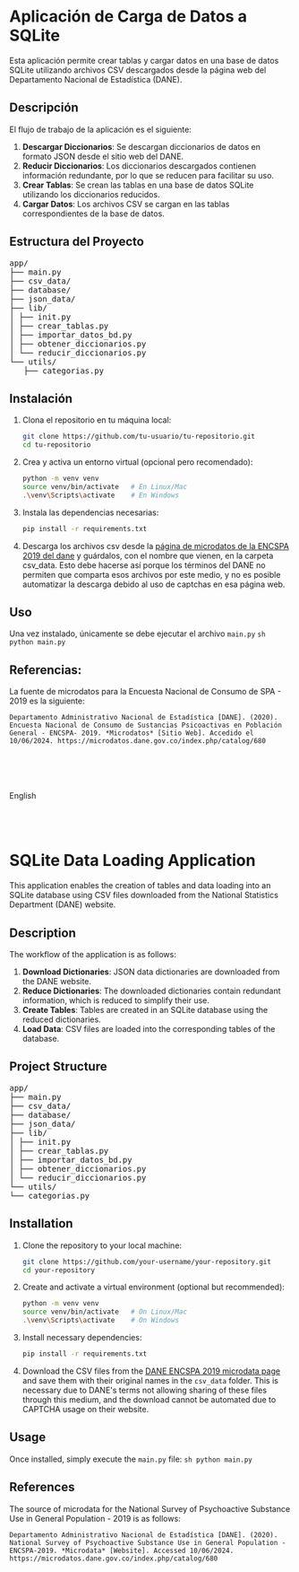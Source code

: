 # Aplicación de Carga de Datos a SQLite

Esta aplicación permite crear tablas y cargar datos en una base de datos SQLite utilizando archivos CSV descargados desde la página web del Departamento Nacional de Estadística (DANE). 

## Descripción

El flujo de trabajo de la aplicación es el siguiente:

1. **Descargar Diccionarios**: Se descargan diccionarios de datos en formato JSON desde el sitio web del DANE.
2. **Reducir Diccionarios**: Los diccionarios descargados contienen información redundante, por lo que se reducen para facilitar su uso.
3. **Crear Tablas**: Se crean las tablas en una base de datos SQLite utilizando los diccionarios reducidos.
4. **Cargar Datos**: Los archivos CSV se cargan en las tablas correspondientes de la base de datos.

## Estructura del Proyecto

<pre>app/
├── main.py
├── csv_data/
├── database/
├── json_data/
├── lib/
│ ├── init.py
│ ├── crear_tablas.py
│ ├── importar_datos_bd.py
│ ├── obtener_diccionarios.py
│ └── reducir_diccionarios.py
└── utils/
   ├── categorias.py
</pre>


## Instalación

1. Clona el repositorio en tu máquina local:
    ```sh
    git clone https://github.com/tu-usuario/tu-repositorio.git
    cd tu-repositorio
    ```

2. Crea y activa un entorno virtual (opcional pero recomendado):
    ```sh
    python -m venv venv
    source venv/bin/activate   # En Linux/Mac
    .\venv\Scripts\activate    # En Windows
    ```

3. Instala las dependencias necesarias:
    ```sh
    pip install -r requirements.txt
    ```

4. Descarga los archivos csv desde la [página de microdatos de la ENCSPA 2019 del dane](https://microdatos.dane.gov.co/index.php/catalog/680) y guárdalos, con el nombre que vienen, en la carpeta csv_data. Esto debe hacerse así porque los términos del DANE no permiten que comparta esos archivos por este medio, y no es posible automatizar la descarga debido al uso de captchas en esa página web. 
   
## Uso

Una vez instalado, únicamente se debe ejecutar el archivo `main.py`
    ```sh
    python main.py
    ```

## Referencias: 
La fuente de microdatos para la Encuesta Nacional de Consumo de SPA - 2019 es la siguiente: 

    Departamento Administrativo Nacional de Estadística [DANE]. (2020). Encuesta Nacional de Consumo de Sustancias Psicoactivas en Población General - ENCSPA- 2019. *Microdatos* [Sitio Web]. Accedido el 10/06/2024. https://microdatos.dane.gov.co/index.php/catalog/680






<br>
<br>
<br>
<br>
English
<br>
<br>
<br>
<br>


# SQLite Data Loading Application

This application enables the creation of tables and data loading into an SQLite database using CSV files downloaded from the National Statistics Department (DANE) website.

## Description

The workflow of the application is as follows:

1. **Download Dictionaries**: JSON data dictionaries are downloaded from the DANE website.
2. **Reduce Dictionaries**: The downloaded dictionaries contain redundant information, which is reduced to simplify their use.
3. **Create Tables**: Tables are created in an SQLite database using the reduced dictionaries.
4. **Load Data**: CSV files are loaded into the corresponding tables of the database.

## Project Structure

<pre>
app/
├── main.py
├── csv_data/
├── database/
├── json_data/
├── lib/
│ ├── init.py
│ ├── crear_tablas.py
│ ├── importar_datos_bd.py
│ ├── obtener_diccionarios.py
│ └── reducir_diccionarios.py
└── utils/
└── categorias.py
</pre>


## Installation

1. Clone the repository to your local machine:
    ```sh
    git clone https://github.com/your-username/your-repository.git
    cd your-repository
    ```

2. Create and activate a virtual environment (optional but recommended):
    ```sh
    python -m venv venv
    source venv/bin/activate   # On Linux/Mac
    .\venv\Scripts\activate    # On Windows
    ```

3. Install necessary dependencies:
    ```sh
    pip install -r requirements.txt
    ```

4. Download the CSV files from the [DANE ENCSPA 2019 microdata page](https://microdatos.dane.gov.co/index.php/catalog/680) and save them with their original names in the `csv_data` folder. This is necessary due to DANE's terms not allowing sharing of these files through this medium, and the download cannot be automated due to CAPTCHA usage on their website.

## Usage

Once installed, simply execute the `main.py` file:
    ```sh
    python main.py
    ```

## References

The source of microdata for the National Survey of Psychoactive Substance Use in General Population - 2019 is as follows:

    Departamento Administrativo Nacional de Estadística [DANE]. (2020). National Survey of Psychoactive Substance Use in General Population - ENCSPA-2019. *Microdata* [Website]. Accessed 10/06/2024. https://microdatos.dane.gov.co/index.php/catalog/680
